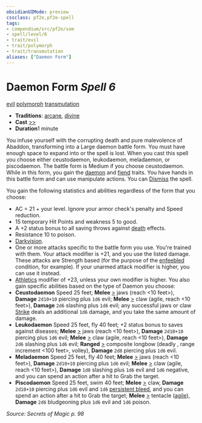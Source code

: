 ```yaml
---
obsidianUIMode: preview
cssclass: pf2e,pf2e-spell
tags:
- compendium/src/pf2e/som
- spell/level/6
- trait/evil
- trait/polymorph
- trait/transmutation
aliases: ["Daemon Form"]
---
```

# Daemon Form *Spell 6*   
[evil](../../rules/traits/evil.md)  [polymorph](../../rules/traits/polymorph.md)  [transmutation](../../rules/traits/transmutation.md)  

- **Traditions**: [arcane](../../rules/traits/arcane.md), [divine](../../rules/traits/divine.md)
- **Cast** [>>](../../rules/core-rulebook/chapter-9-playing-the-game.md#Actions "Two-Action") 
- **Duration**1 minute

You infuse yourself with the corrupting death and pure malevolence of Abaddon, transforming into a Large daemon battle form. You must have enough space to expand into or the spell is lost. When you cast this spell you choose either ceustodaemon, leukodaemon, meladaemon, or piscodaemon. The battle form is Medium if you choose ceustodaemon. While in this form, you gain the [daemon](../../rules/traits/daemon-b1.md) and [fiend](../../rules/traits/fiend.md) traits. You have hands in this battle form and can use manipulate actions. You can [Dismiss](../../rules/actions/dismiss.md) the spell.

You gain the following statistics and abilities regardless of the form that you choose:

- AC = 21 + your level. Ignore your armor check's penalty and Speed reduction.
- 15 temporary Hit Points and weakness 5 to good.
- A +2 status bonus to all saving throws against [death](../../rules/traits/death.md) effects.
- Resistance 10 to poison.
- [Darkvision](../../rules/abilities/darkvision.md).
- One or more attacks specific to the battle form you use. You're trained with them. Your attack modifier is +21, and you use the listed damage. These attacks are Strength based (for the purpose of the [enfeebled](../../rules/conditions.md#Enfeebled) condition, for example). If your unarmed attack modifier is higher, you can use it instead.
- [Athletics](../skills.md#Athletics) modifier of +23, unless your own modifier is higher. You also gain specific abilities based on the type of Daemon you choose:
- **Ceustodaemon** Speed 25 feet; **Melee** [>](../../rules/core-rulebook/chapter-9-playing-the-game.md#Actions "Single Action") jaws (reach <10 feet>), **Damage** `2d10+10` piercing plus `1d6` evil; **Melee** [>](../../rules/core-rulebook/chapter-9-playing-the-game.md#Actions "Single Action") claw (agile, reach <10 feet>), **Damage** `2d6` slashing plus `1d6` evil; any successful jaws or claw [Strike](../../rules/actions/strike.md) deals an additional `1d6` damage, and you take the same amount of damage.
- **Leukodaemon** Speed 25 feet, fly 40 feet; +2 status bonus to saves against diseases; **Melee** [>](../../rules/core-rulebook/chapter-9-playing-the-game.md#Actions "Single Action") jaws (reach <10 feet>), **Damage** `2d10+10` piercing plus `1d6` evil; **Melee** [>](../../rules/core-rulebook/chapter-9-playing-the-game.md#Actions "Single Action") claw (agile, reach <10 feet>), **Damage** `2d6` slashing plus `1d6` evil; **Ranged** [>](../../rules/core-rulebook/chapter-9-playing-the-game.md#Actions "Single Action") composite longbow (deadly <d10>, range increment <100 feet>, volley), **Damage** `2d8` piercing plus `1d6` evil.
- **Meladaemon** Speed 25 feet, fly 40 feet; **Melee** [>](../../rules/core-rulebook/chapter-9-playing-the-game.md#Actions "Single Action") jaws (reach <10 feet>), **Damage** `2d10+10` piercing plus `1d6` evil; **Melee** [>](../../rules/core-rulebook/chapter-9-playing-the-game.md#Actions "Single Action") claw (agile, reach <10 feet>), **Damage** `1d8` slashing plus `1d6` evil and `1d6` negative, and you can spend an action after a hit to Grab the target.
- **Piscodaemon** Speed 25 feet, swim 40 feet; **Melee** [>](../../rules/core-rulebook/chapter-9-playing-the-game.md#Actions "Single Action") claw, **Damage** `2d10+10` piercing plus `1d6` evil and `1d6` [persistent bleed](../../rules/conditions.md#Persistent%20Damage), and you can spend an action after a hit to Grab the target; **Melee** [>](../../rules/core-rulebook/chapter-9-playing-the-game.md#Actions "Single Action") tentacle ([agile](../../rules/traits/agile.md)), **Damage** `2d6` bludgeoning plus `1d6` evil and `1d6` poison.

*Source: Secrets of Magic p. 98*